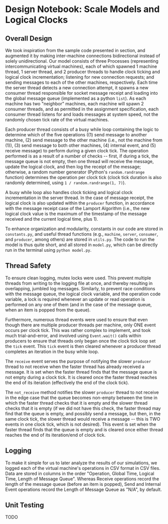 # Design Notebook: Scale Models and Logical Clocks ###

## Overall Design
We took inspiration from the sample code presented in section, and augmented it by making inter-machine connections bidirectional instead of solely unidirectional. Our model consists of three Processes (representing intercommunicating virtual machines), each of which spawned 1 machine thread, 1 server thread, and 2 producer threads to handle clock ticking and logical clock incrementation; listening for new connection requests; and sending messages to each of the other machines, respectively. Each time the server thread detects a new connection attempt, it spawns a new consumer thread responsible for socket message receipt and loading into the global message queue (implemented as a python `list`). As each machine has two "neighbor" machines, each machine will spawn 2 consumer threads, and as permitted in the assignment specification, each consumer thread listens for and loads messages at system speed, not the randomly chosen tick rate of the virtual machines.

Each producer thread consists of a busy while loop containing the logic to determine which of the five operations ((1) send message to another machine, (2) send message to the other machine (i.e., not the machine from (1)), (3) send message to both other machines, (4) internal event, and (5) receive message) to perform during a given clock tick. The operation performed is as a result of a number of checks -- first, if during a tick, the message queue is not empty, then one thread will receive the message, update the logical clock, and then log the receipt of the message; otherwise, a random number generator (Python's `random.randrange` function) determines the operation per clock tick (clock tick duration is also randomly determined, using `1 / random.randrange(1, 7)`).

A busy while loop also handles clock ticking and logical clock incrementation in the server thread. In the case of message receipt, the logical clock is also updated within the `producer` function, in accordance with the message receipt case of the Lamport Algorithm (i.e., the new logical clock value is the maximum of the timestamp of the message received and the current logical time, plus 1).

To enhance organization and modularity, constants in our code are stored in `constants.py`, and useful thread functions (e.g., `machine`, `server`, `consumer`, and `producer`, among others) are stored in `utils.py`. The code to run the model is thus quite short, and all stored in `model.py`, which can be directly run in the terminal using `python model.py`.

## Thread Safety
To ensure clean logging, mutex locks were used. This prevent multiple threads from writing to the logging file at once, and thereby resulting in overlapping, jumbled log messages. Similarly, to prevent race conditions with the message queue, the logical clock variable, and the operation code variable, a lock is required whenever an update or read operation is performed on any one of them (and in the case of the message queue, when an item is popped from the queue).

Furthermore, numerous thread events were used to ensure that even though there are multiple producer threads per machine, only ONE event occurs per clock tick. This was rather complex to implement, and took much trial-and-error, and involved using `Event.wait()` calls within producers to ensure that threads only began once the clock tick loop set the `tick` event. This `tick` event is then cleared whenever a producer thread completes an iteration in the busy while loop.

The `receive` event serves the purpose of notifying the slower `producer` thread to not receive when the faster thread has already received a message. It is set when the faster thread finds that the message queue is not empty during a clock tick. It is cleared once the faster thread reaches the end of its iteration (effectively the end of the clock tick).

The `not_receive` method notifies the slower `producer` thread to not receive in the edge case that the queue becomes non-empty between the time in which the faster thread checks that it is empty and the slower thread checks that it is empty (if we did not have this check, the faster thread may find that the queue is empty, and possibly send a message, but then, in the same clock tick, the slower thread would receive a message -- this is TWO events in one clock tick, which is not desired). This event is set when the faster thread finds that the queue is empty and is cleared once either thread reaches the end of its iteration/end of clock tick.

## Logging
To make it simple for us to later analyze the results of our simulations, we logged each of the virtual machine's operations in CSV format in CSV files. Data are stored in columns in the order "Operation, Global Time, Logical Time, Length of Message Queue". Whereas Receive operations record the length of the message queue (before an item is popped), Send and Internal Event operations record the Length of Message Queue as "N/A", by default.

## Unit Testing
TODO